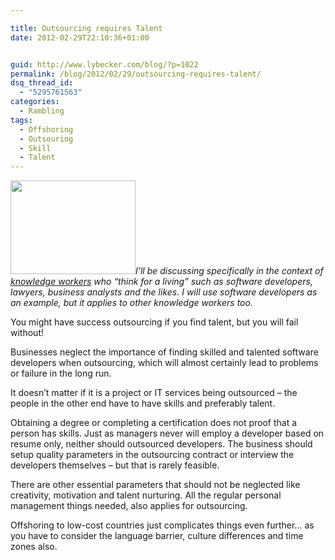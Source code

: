 ```yaml
---

title: Outsourcing requires Talent
date: 2012-02-29T22:10:36+01:00


guid: http://www.lybecker.com/blog/?p=1022
permalink: /blog/2012/02/29/outsourcing-requires-talent/
dsq_thread_id:
  - "5295761563"
categories:
  - Rambling
tags:
  - Offshoring
  - Outsouring
  - Skill
  - Talent
---
```

<img loading="lazy" class="alignright size-full wp-image-1018" title="Where are the jobs?" src="http://www.lybecker.com/blog/wp-content/uploads/offshoring.jpg" alt="" width="200" height="150" />_I’ll be discussing specifically in the context of [knowledge workers](http://en.wikipedia.org/wiki/Knowledge_worker "Knowledge worker on Wikipedia") who “think for a living” such as software developers, lawyers, business analysts and the likes. I will use software developers as an example, but it applies to other knowledge workers too._

You might have success outsourcing if you find talent, but you will fail without!

Businesses neglect the importance of finding skilled and talented software developers when outsourcing, which will almost certainly lead to problems or failure in the long run.

It doesn’t matter if it is a project or IT services being outsourced – the people in the other end have to have skills and preferably talent.

Obtaining a degree or completing a certification does not proof that a person has skills. Just as managers never will employ a developer based on resume only, neither should outsourced developers. The business should setup quality parameters in the outsourcing contract or interview the developers themselves – but that is rarely feasible.

There are other essential parameters that should not be neglected like creativity, motivation and talent nurturing. All the regular personal management things needed, also applies for outsourcing.

Offshoring to low-cost countries just complicates things even further… as you have to consider the language barrier, culture differences and time zones also.
